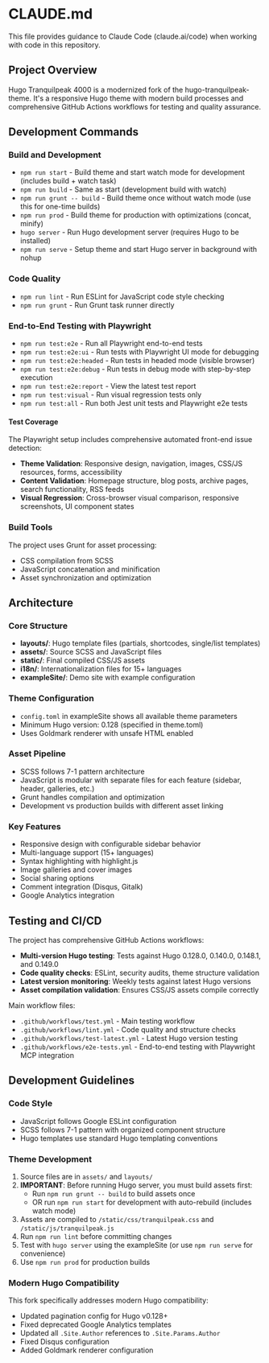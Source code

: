 # CLAUDE.md

This file provides guidance to Claude Code (claude.ai/code) when working with code in this repository.

## Project Overview

Hugo Tranquilpeak 4000 is a modernized fork of the hugo-tranquilpeak-theme. It's a responsive Hugo theme with modern build processes and comprehensive GitHub Actions workflows for testing and quality assurance.

## Development Commands

### Build and Development
- `npm run start` - Build theme and start watch mode for development (includes build + watch task)
- `npm run build` - Same as start (development build with watch)
- `npm run grunt -- build` - Build theme once without watch mode (use this for one-time builds)
- `npm run prod` - Build theme for production with optimizations (concat, minify)
- `hugo server` - Run Hugo development server (requires Hugo to be installed)
- `npm run serve` - Setup theme and start Hugo server in background with nohup

### Code Quality
- `npm run lint` - Run ESLint for JavaScript code style checking
- `npm run grunt` - Run Grunt task runner directly

### End-to-End Testing with Playwright
- `npm run test:e2e` - Run all Playwright end-to-end tests
- `npm run test:e2e:ui` - Run tests with Playwright UI mode for debugging
- `npm run test:e2e:headed` - Run tests in headed mode (visible browser)
- `npm run test:e2e:debug` - Run tests in debug mode with step-by-step execution
- `npm run test:e2e:report` - View the latest test report
- `npm run test:visual` - Run visual regression tests only
- `npm run test:all` - Run both Jest unit tests and Playwright e2e tests

#### Test Coverage
The Playwright setup includes comprehensive automated front-end issue detection:
- **Theme Validation**: Responsive design, navigation, images, CSS/JS resources, forms, accessibility
- **Content Validation**: Homepage structure, blog posts, archive pages, search functionality, RSS feeds
- **Visual Regression**: Cross-browser visual comparison, responsive screenshots, UI component states

### Build Tools
The project uses Grunt for asset processing:
- CSS compilation from SCSS
- JavaScript concatenation and minification
- Asset synchronization and optimization

## Architecture

### Core Structure
- **layouts/**: Hugo template files (partials, shortcodes, single/list templates)
- **assets/**: Source SCSS and JavaScript files
- **static/**: Final compiled CSS/JS assets 
- **i18n/**: Internationalization files for 15+ languages
- **exampleSite/**: Demo site with example configuration

### Theme Configuration
- `config.toml` in exampleSite shows all available theme parameters
- Minimum Hugo version: 0.128 (specified in theme.toml)
- Uses Goldmark renderer with unsafe HTML enabled

### Asset Pipeline
- SCSS follows 7-1 pattern architecture
- JavaScript is modular with separate files for each feature (sidebar, header, galleries, etc.)
- Grunt handles compilation and optimization
- Development vs production builds with different asset linking

### Key Features
- Responsive design with configurable sidebar behavior
- Multi-language support (15+ languages)
- Syntax highlighting with highlight.js
- Image galleries and cover images
- Social sharing options
- Comment integration (Disqus, Gitalk)
- Google Analytics integration

## Testing and CI/CD

The project has comprehensive GitHub Actions workflows:
- **Multi-version Hugo testing**: Tests against Hugo 0.128.0, 0.140.0, 0.148.1, and 0.149.0
- **Code quality checks**: ESLint, security audits, theme structure validation
- **Latest version monitoring**: Weekly tests against latest Hugo versions
- **Asset compilation validation**: Ensures CSS/JS assets compile correctly

Main workflow files:
- `.github/workflows/test.yml` - Main testing workflow
- `.github/workflows/lint.yml` - Code quality and structure checks  
- `.github/workflows/test-latest.yml` - Latest Hugo version testing
- `.github/workflows/e2e-tests.yml` - End-to-end testing with Playwright MCP integration

## Development Guidelines

### Code Style
- JavaScript follows Google ESLint configuration
- SCSS follows 7-1 pattern with organized component structure
- Hugo templates use standard Hugo templating conventions

### Theme Development
1. Source files are in `assets/` and `layouts/`
2. **IMPORTANT**: Before running Hugo server, you must build assets first:
   - Run `npm run grunt -- build` to build assets once
   - OR run `npm run start` for development with auto-rebuild (includes watch mode)
3. Assets are compiled to `/static/css/tranquilpeak.css` and `/static/js/tranquilpeak.js`
4. Run `npm run lint` before committing changes
5. Test with `hugo server` using the exampleSite (or use `npm run serve` for convenience)
6. Use `npm run prod` for production builds

### Modern Hugo Compatibility
This fork specifically addresses modern Hugo compatibility:
- Updated pagination config for Hugo v0.128+
- Fixed deprecated Google Analytics templates
- Updated all `.Site.Author` references to `.Site.Params.Author`
- Fixed Disqus configuration
- Added Goldmark renderer configuration